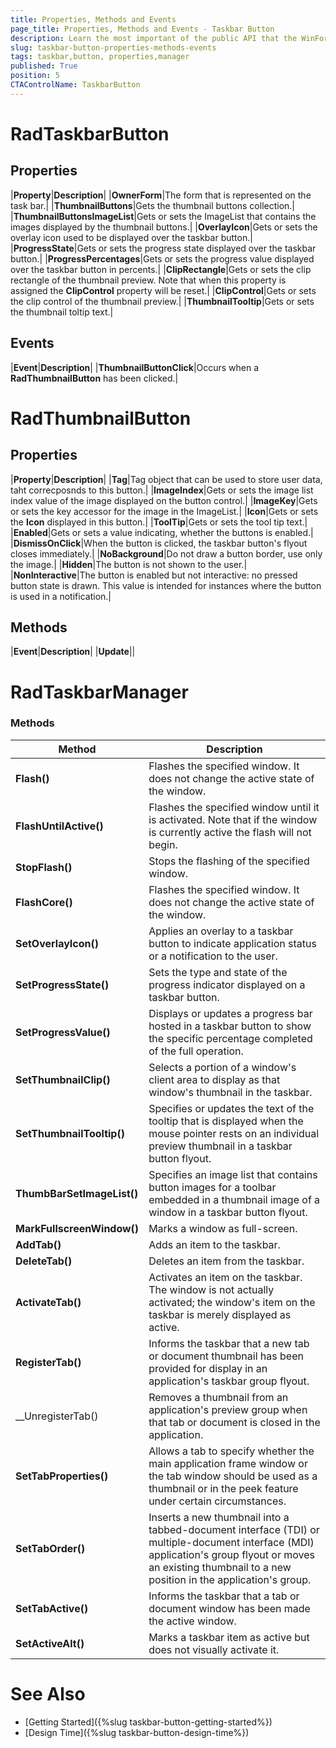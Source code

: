 ```yaml
---
title: Properties, Methods and Events
page_title: Properties, Methods and Events - Taskbar Button
description: Learn the most important of the public API that the WinForms RadTaskbarButton offers.
slug: taskbar-button-properties-methods-events
tags: taskbar,button, properties,manager
published: True
position: 5 
CTAControlName: TaskbarButton
---
```


# RadTaskbarButton

## Properties

|__Property__|__Description__|
|__OwnerForm__|The form that is represented on the task bar.|
|__ThumbnailButtons__|Gets the thumbnail buttons collection.|
|__ThumbnailButtonsImageList__|Gets or sets the ImageList that contains the images displayed by the thumbnail buttons.|
|__OverlayIcon__|Gets or sets the overlay icon used to be displayed over the taskbar button.|
|__ProgressState__|Gets or sets the progress state displayed over the taskbar button.|
|__ProgressPercentages__|Gets or sets the progress value displayed over the taskbar button in percents.|
|__ClipRectangle__|Gets or sets the clip rectangle of the thumbnail preview. Note that when this property is assigned the __ClipControl__ property will be reset.|
|__ClipControl__|Gets or sets the clip control of the thumbnail preview.|
|__ThumbnailTooltip__|Gets or sets the thumbnail toltip text.|

## Events

|__Event__|__Description__|
|__ThumbnailButtonClick__|Occurs when a __RadThumbnailButton__ has been clicked.|

# RadThumbnailButton

## Properties

|__Property__|__Description__|
|__Tag__|Tag object that can be used to store user data, taht correcposnds to this button.|
|__ImageIndex__|Gets or sets the image list index value of the image displayed on the button control.|
|__ImageKey__|Gets or sets the key accessor for the image in the ImageList.|
|__Icon__|Gets or sets the __Icon__ displayed in this button.|
|__ToolTip__|Gets or sets the tool tip text.|
|__Enabled__|Gets or sets a value indicating, whether the buttons is enabled.|
|__DismissOnClick__|When the button is clicked, the taskbar button's flyout closes immediately.|
|__NoBackground__|Do not draw a button border, use only the image.|
|__Hidden__|The button is not shown to the user.|
|__NonInteractive__|The button is enabled but not interactive: no pressed button state is drawn. This value is intended for instances where the button is used in a notification.|

## Methods

|__Event__|__Description__|
|__Update__||

# RadTaskbarManager

### Methods

|__Method__|__Description__|
|----|----|
|__Flash()__|Flashes the specified window. It does not change the active state of the window.|
|__FlashUntilActive()__|Flashes the specified window until it is activated. Note that if the window is currently active the flash will not begin.|
|__StopFlash()__|Stops the flashing of the specified window.|
|__FlashCore()__|Flashes the specified window. It does not change the active state of the window.|
|__SetOverlayIcon()__|Applies an overlay to a taskbar button to indicate application status or a notification to the user.|
|__SetProgressState()__|Sets the type and state of the progress indicator displayed on a taskbar button.|
|__SetProgressValue()__|Displays or updates a progress bar hosted in a taskbar button to show the specific percentage completed of the full operation.|
|__SetThumbnailClip()__|Selects a portion of a window's client area to display as that window's thumbnail in the taskbar.|
|__SetThumbnailTooltip()__|Specifies or updates the text of the tooltip that is displayed when the mouse pointer rests on an individual preview thumbnail in a taskbar button flyout.|
|__ThumbBarSetImageList()__|Specifies an image list that contains button images for a toolbar embedded in a thumbnail image of a window in a taskbar button flyout.|
|__MarkFullscreenWindow()__|Marks a window as full-screen.|
|__AddTab()__|Adds an item to the taskbar.|
|__DeleteTab()__|Deletes an item from the taskbar.|
|__ActivateTab()__|Activates an item on the taskbar. The window is not actually activated; the window's item on the taskbar is merely displayed as active.|
|__RegisterTab()__|Informs the taskbar that a new tab or document thumbnail has been provided for display in an application's taskbar group flyout.|
|__UnregisterTab()|Removes a thumbnail from an application's preview group when that tab or document is closed in the application.|
|__SetTabProperties()__|Allows a tab to specify whether the main application frame window or the tab window should be used as a thumbnail or in the peek feature under certain circumstances.|
|__SetTabOrder()__|Inserts a new thumbnail into a tabbed-document interface (TDI) or multiple-document interface (MDI) application's group flyout or moves an existing thumbnail to a new position in the application's group.|
|__SetTabActive()__|Informs the taskbar that a tab or document window has been made the active window.|
|__SetActiveAlt()__|Marks a taskbar item as active but does not visually activate it.


# See Also

* [Getting Started]({%slug taskbar-button-getting-started%})
* [Design Time]({%slug taskbar-button-design-time%})
 
        
